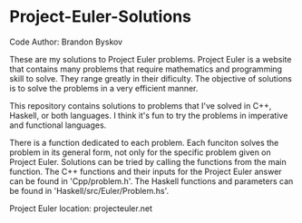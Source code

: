 # Project-Euler-Solutions
Code Author: Brandon Byskov

These are my solutions to Project Euler problems. Project Euler is a website that contains many problems that require mathematics and programming skill to solve. They range greatly in their dificulty. The objective of solutions is to solve the problems in a very efficient manner.

This repository contains solutions to problems that I've solved in C++, Haskell, or both languages. I think it's fun to try the problems in imperative and functional languages.

There is a function dedicated to each problem. Each funciton solves the problem in its general form, not only for the specific problem given on Project Euler. Solutions can be tried by calling the functions from the main function. The C++ functions and their inputs for the Project Euler answer can be found in 'Cpp/problem.h'. The Haskell functions and parameters can be found in 'Haskell/src/Euler/Problem.hs'.

Project Euler location: projecteuler.net